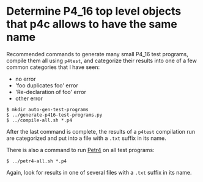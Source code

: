 # Determine P4_16 top level objects that p4c allows to have the same name

Recommended commands to generate many small P4_16 test programs,
compile them all using `p4test`, and categorize their results into one
of a few common categories that I have seen:

+ no error
+ 'foo duplicates foo' error
+ 'Re-declaration of foo' error
+ other error

```
$ mkdir auto-gen-test-programs
$ ../generate-p416-test-programs.py
$ ../compile-all.sh *.p4
```

After the last command is complete, the results of a `p4test`
compilation run are categorized and put into a file with a `.txt`
suffix in its name.

There is also a command to run
[Petr4](https://github.com/cornell-netlab/petr4) on all test programs:

```
$ ../petr4-all.sh *.p4
```

Again, look for results in one of several files with a `.txt` suffix in
its name.
